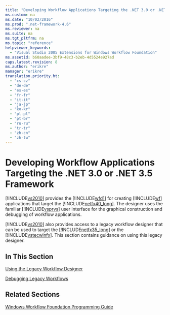 ```yaml
---
title: "Developing Workflow Applications Targeting the .NET 3.0 or .NET 3.5 Framework"
ms.custom: na
ms.date: "10/02/2016"
ms.prod: ".net-framework-4.6"
ms.reviewer: na
ms.suite: na
ms.tgt_pltfrm: na
ms.topic: "reference"
helpviewer_keywords: 
  - "Visual Studio 2005 Extensions for Windows Workflow Foundation"
ms.assetid: b60aadee-3bf9-48c3-b2eb-4d5524e927ad
caps.latest.revision: 8
ms.author: "erikre"
manager: "erikre"
translation.priority.ht: 
  - "cs-cz"
  - "de-de"
  - "es-es"
  - "fr-fr"
  - "it-it"
  - "ja-jp"
  - "ko-kr"
  - "pl-pl"
  - "pt-br"
  - "ru-ru"
  - "tr-tr"
  - "zh-cn"
  - "zh-tw"
---
```

# Developing Workflow Applications Targeting the .NET 3.0 or .NET 3.5 Framework
[!INCLUDE[vs2010](../dv_TeamTestALM/includes/vs2010_md.md)] provides the [!INCLUDE[wfd1](../WF_Design/includes/wfd1_md.md)] for creating [!INCLUDE[wf](../WF_Design/includes/wf_md.md)] applications that target the [!INCLUDE[netfx40_long](../WF_Design/includes/netfx40_long_md.md)]. The designer uses the familiar [!INCLUDE[vsprvs](../dv_TeamTestALM/includes/vsprvs_md.md)] user interface for the graphical construction and debugging of workflow applications.  
  
 [!INCLUDE[vs2010](../dv_TeamTestALM/includes/vs2010_md.md)] also provides access to a legacy workflow designer that can be used to target the [!INCLUDE[netfx35_long](../WF_Design/includes/netfx35_long_md.md)] or the [!INCLUDE[vstecwinfx](../WF_Design/includes/vstecwinfx_md.md)]. This section contains guidance on using this legacy designer.  
  
## In This Section  
 [Using the Legacy Workflow Designer](../WF_Design/using-the-legacy-workflow-designer.md)  
  
 [Debugging Legacy Workflows](../WF_Design/debugging-legacy-workflows.md)  
  
## Related Sections  
 [Windows Workflow Foundation Programming Guide](http://go.microsoft.com/fwlink?LinkID=65012)